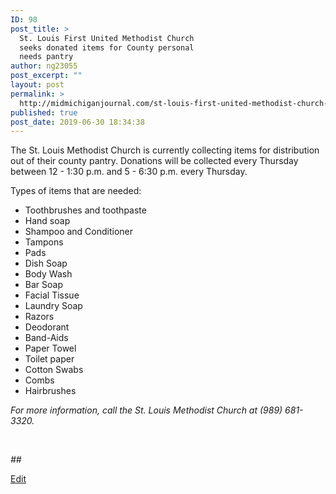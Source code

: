 ```yaml
---
ID: 98
post_title: >
  St. Louis First United Methodist Church
  seeks donated items for County personal
  needs pantry
author: ng23055
post_excerpt: ""
layout: post
permalink: >
  http://midmichiganjournal.com/st-louis-first-united-methodist-church-seeks-donated-items-for-county-personal-needs-pantry
published: true
post_date: 2019-06-30 18:34:38
---
```

The St. Louis Methodist Church is currently collecting items for distribution out of their county pantry. Donations will be collected every Thursday between 12 - 1:30 p.m. and 5 - 6:30 p.m. every Thursday.

Types of items that are needed:
<ul>
 	<li>Toothbrushes and toothpaste</li>
 	<li>Hand soap</li>
 	<li>Shampoo and Conditioner</li>
 	<li>Tampons</li>
 	<li>Pads</li>
 	<li>Dish Soap</li>
 	<li>Body Wash</li>
 	<li>Bar Soap</li>
 	<li>Facial Tissue</li>
 	<li>Laundry Soap</li>
 	<li>Razors</li>
 	<li>Deodorant</li>
 	<li>Band-Aids</li>
 	<li>Paper Towel</li>
 	<li>Toilet paper</li>
 	<li>Cotton Swabs</li>
 	<li>Combs</li>
 	<li>Hairbrushes</li>
</ul>
<i>For more information, call the St. Louis Methodist Church at (989) 681-3320.</i>

&nbsp;

<i>##</i>

<a href="https://docs.google.com/document/d/1PLMYwy1Avp0saOtJ3DoDXHyenD66Hms-GAZq7D0oLvo/edit?usp=sharing">Edit</a>